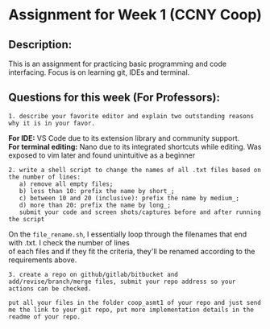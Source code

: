 # Assignment for Week 1 (CCNY Coop)

## Description:
This is an assignment for practicing basic programming and code interfacing. Focus is on learning git, IDEs and terminal.


## Questions for this week (For Professors):
```
1. describe your favorite editor and explain two outstanding reasons why it is in your favor.
```
**For IDE:** VS Code due to its extension library and community support.  
**For terminal editing:** Nano due to its integrated shortcuts while editing. Was exposed to vim later and found unintuitive as a beginner 

```
2. write a shell script to change the names of all .txt files based on the number of lines:
   a) remove all empty files;
   b) less than 10: prefix the name by short_;
   c) between 10 and 20 (inclusive): prefix the name by medium_;
   d) more than 20: prefix the name by long_;
   submit your code and screen shots/captures before and after running the script
```
On the `file_rename.sh`, I essentially loop through the filenames that end with .txt. I check the number of lines  
of each files and if they fit the criteria, they'll be renamed according to the requirements above.
   
```
3. create a repo on github/gitlab/bitbucket and add/revise/branch/merge files, submit your repo address so your actions can be checked.

put all your files in the folder coop_asmt1 of your repo and just send me the link to your git repo, put more implementation details in the readme of your repo.
```
